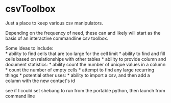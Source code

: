 # csvToolbox
Just a place to keep various csv manipulators.  

Depending on the frequency of need, these can and likely will
start as the basis of an interactive commandline csv toolbox.  

Some ideas to include:  
    * ability to find cells that are too large for the cell limit
    * ability to find and fill cells based on relationships with other tables
    * ability to provide column and document statistics:
        * ability count the number of unique values in a column
        * count the number of empty cells
        * attempt to find any large recurring things
    * potential other uses:
        * ability to import a csv, and then add a column with the new contact's id

see if I could set shebang to run from the portable python, then launch from command line


